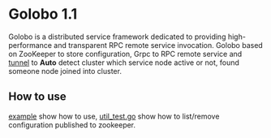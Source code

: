 # Golobo 1.1
Golobo is a distributed service framework dedicated to providing high-performance and transparent RPC remote service invocation. Golobo based on ZooKeeper to store configuration, Grpc to RPC remote service and <a href="https://github.com/amamina/tunnel">tunnel</a> to **Auto** detect cluster which service node active or not, found someone node joined into cluster.
## How to use
 <a href="https://github.com/amamina/golobo/tree/master/example">example</a> show how to use,
 <a href="https://github.com/amamina/golobo/blob/master/util_test.go">util_test.go</a> show how to list/remove configuration published to zookeeper.
